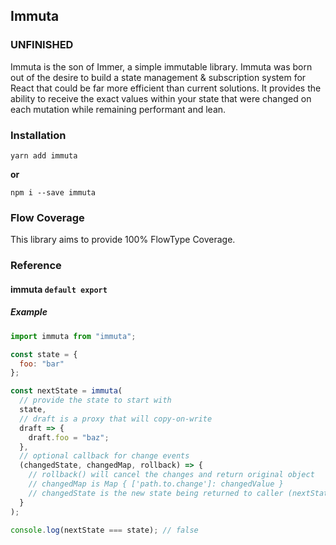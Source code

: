 ## Immuta

### UNFINISHED

Immuta is the son of Immer, a simple immutable library. Immuta was born out of the desire to build a state management & subscription system for React that could be far more efficient than current solutions. It provides the ability to receive the exact values within your state that were changed on each mutation while remaining performant and lean.

### Installation

```
yarn add immuta
```

**or**

```
npm i --save immuta
```

### Flow Coverage

This library aims to provide 100% FlowType Coverage.

### Reference

#### immuta `default export`

##### Example

```javascript
import immuta from "immuta";

const state = {
  foo: "bar"
};

const nextState = immuta(
  // provide the state to start with
  state,
  // draft is a proxy that will copy-on-write
  draft => {
    draft.foo = "baz";
  },
  // optional callback for change events
  (changedState, changedMap, rollback) => {
    // rollback() will cancel the changes and return original object
    // changedMap is Map { ['path.to.change']: changedValue }
    // changedState is the new state being returned to caller (nextState)
  }
);

console.log(nextState === state); // false
```
